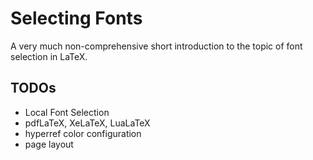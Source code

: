 Selecting Fonts
===============

A  very  much  non-comprehensive  short  introduction to  the  topic  of  font
selection in LaTeX.

TODOs
-----

- Local Font Selection
- pdfLaTeX, XeLaTeX, LuaLaTeX
- hyperref color configuration
- page layout
